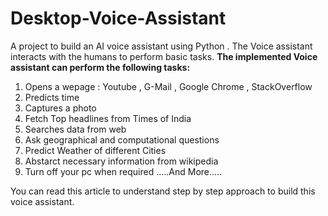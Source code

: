 # Desktop-Voice-Assistant
A project to build an AI voice assistant using Python . The Voice assistant interacts with the humans to perform basic tasks.
****The implemented Voice assistant can perform the following tasks:****
1. Opens a wepage : Youtube , G-Mail , Google Chrome , StackOverflow
2. Predicts time
3. Captures a photo
4. Fetch Top headlines from Times of India
5. Searches data from web
6. Ask geographical and computational questions
7. Predict Weather of different Cities
8. Abstarct necessary information from wikipedia
9. Turn off your pc when required
.....And More.....


You can read this article to understand step by step approach to build this voice assistant.
